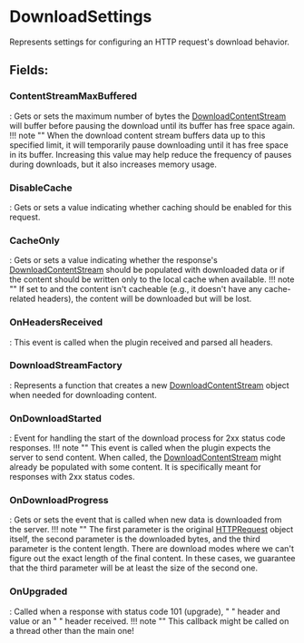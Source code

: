 # DownloadSettings

Represents settings for configuring an HTTP request's download behavior. 

## **Fields**:
### **ContentStreamMaxBuffered**
: Gets or sets the maximum number of bytes the [DownloadContentStream](../Response/DownloadContentStream.md)	 will buffer before pausing the download until its buffer has free space again. 
	!!! note ""
		When the download content stream buffers data up to this specified limit, it will temporarily pause downloading until it has free space in its buffer. Increasing this value may help reduce the frequency of pauses during downloads, but it also increases memory usage. 

### **DisableCache**
: Gets or sets a value indicating whether caching should be enabled for this request. 
### **CacheOnly**
: Gets or sets a value indicating whether the response's [DownloadContentStream](../Response/DownloadContentStream.md)	 should be populated with downloaded data or if the content should be written only to the local cache when available. 
	!!! note ""
		If set to 		 and the content isn't cacheable (e.g., it doesn't have any cache-related headers), the content will be downloaded but will be lost. 

### **OnHeadersReceived**
: This event is called when the plugin received and parsed all headers. 
### **DownloadStreamFactory**
: Represents a function that creates a new [DownloadContentStream](../Response/DownloadContentStream.md)	 object when needed for downloading content. 
### **OnDownloadStarted**
: Event for handling the start of the download process for 2xx status code responses. 
	!!! note ""
		This event is called when the plugin expects the server to send content. When called, the [DownloadContentStream](../Response/DownloadContentStream.md)		 might already be populated with some content. It is specifically meant for responses with 2xx status codes. 

### **OnDownloadProgress**
: Gets or sets the event that is called when new data is downloaded from the server. 
	!!! note ""
		The first parameter is the original [HTTPRequest](../HTTP/HTTPRequest.md)		 object itself, the second parameter is the downloaded bytes, and the third parameter is the content length. There are download modes where we can't figure out the exact length of the final content. In these cases, we guarantee that the third parameter will be at least the size of the second one. 

### **OnUpgraded**
: Called when a response with status code 101 (upgrade), "	" header and value or an "	" header received. 
	!!! note ""
		This callback might be called on a thread other than the main one!

